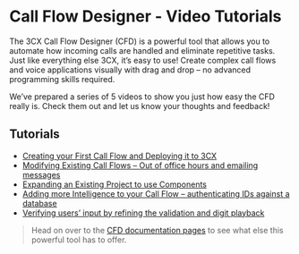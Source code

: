 # Call Flow Designer - Video Tutorials
The 3CX Call Flow Designer (CFD) is a powerful tool that allows you to automate how incoming calls are handled and eliminate repetitive tasks. Just like everything else 3CX, it’s easy to use! Create complex call flows and voice applications visually with drag and drop – no advanced programming skills required.

We’ve prepared a series of 5 videos to show you just how easy the CFD really is. Check them out and let us know your thoughts and feedback!

## Tutorials 
* [Creating your First Call Flow and Deploying it to 3CX](https://www.youtube.com/watch?v=wBRFPCBQjLE&list=PL6sq0_ucoDunJmxkcSSACrg-dPRbPmHYE&index=2&t=0s)
* [Modifying Existing Call Flows – Out of office hours and emailing messages](https://www.youtube.com/watch?v=snToJw3pIbA&list=PL6sq0_ucoDunJmxkcSSACrg-dPRbPmHYE&index=2)
* [Expanding an Existing Project to use Components](https://www.youtube.com/watch?v=6RlA97XrvlY&list=PL6sq0_ucoDunJmxkcSSACrg-dPRbPmHYE&index=3)
* [Adding more Intelligence to your Call Flow – authenticating IDs against a database](https://www.youtube.com/watch?v=pxmQb2Pp9j0&list=PL6sq0_ucoDunJmxkcSSACrg-dPRbPmHYE&index=4)
* [Verifying users’ input by refining the validation and digit playback](https://www.youtube.com/watch?v=3O3E2PRhCTQ&feature=youtu.be)

> Head on over to the [CFD documentation pages](https://www.3cx.com/docs/manual/call-flow-designer-manual/) to see what else this powerful tool has to offer.
